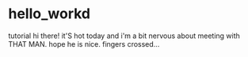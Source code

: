 # hello_workd
tutorial
hi there! it'S hot today and i'm a bit nervous about meeting with THAT MAN.
hope he is nice. fingers crossed...
